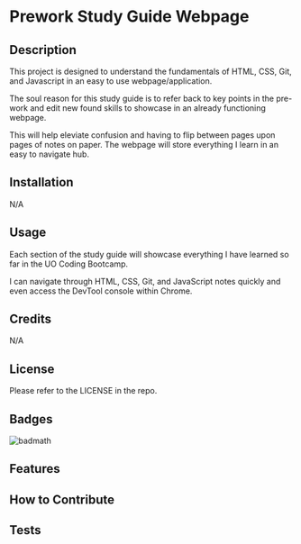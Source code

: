# Prework Study Guide Webpage

## Description

This project is designed to understand the fundamentals of HTML, CSS, Git, and Javascript in an easy to use webpage/application.

The soul reason for this study guide is to refer back to key points in the pre-work and edit new found skills to showcase in an already functioning webpage.

This will help eleviate confusion and having to flip between pages upon pages of notes on paper. The webpage will store everything I learn in an easy to navigate hub.

## Installation

N/A

## Usage

Each section of the study guide will showcase everything I have learned so far in the UO Coding Bootcamp.

I can navigate through HTML, CSS, Git, and JavaScript notes quickly and even access the DevTool console within Chrome. 

## Credits

N/A

## License

Please refer to the LICENSE in the repo.
<!-- The last section of a high-quality README file is the license. This lets other developers know what they can and cannot do with your project. If you need help choosing a license, refer to [https://choosealicense.com/](https://choosealicense.com/).

---

🏆 The previous sections are the bare minimum, and your project will ultimately determine the content of this document. You might also want to consider adding the following sections. -->

## Badges

![badmath](https://img.shields.io/github/languages/top/nielsenjared/badmath)

<!-- Badges aren't necessary, but they demonstrate street cred. Badges let other developers know that you know what you're doing. Check out the badges hosted by [shields.io](https://shields.io/). You may not understand what they all represent now, but you will in time. -->

## Features

<!-- If your project has a lot of features, list them here. -->

## How to Contribute

<!-- If you created an application or package and would like other developers to contribute to it, you can include guidelines for how to do so. The [Contributor Covenant](https://www.contributor-covenant.org/) is an industry standard, but you can always write your own if you'd prefer. -->

## Tests

<!-- Go the extra mile and write tests for your application. Then provide examples on how to run them here. -->
